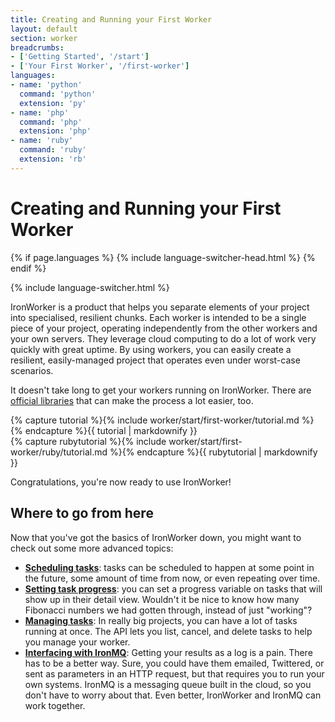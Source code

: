 ```yaml
---
title: Creating and Running your First Worker
layout: default
section: worker
breadcrumbs:
- ['Getting Started', '/start']
- ['Your First Worker', '/first-worker']
languages:
- name: 'python'
  command: 'python'
  extension: 'py'
- name: 'php'
  command: 'php'
  extension: 'php'
- name: 'ruby'
  command: 'ruby'
  extension: 'rb'
---
```

<style type="text/css">
.container .fixed-width {
font-family: monospace;
}
pre {
overflow: auto;
}
</style>

# Creating and Running your First Worker

{% if page.languages %}
{% include language-switcher-head.html %}
{% endif %}

{% include language-switcher.html %}

IronWorker is a product that helps you separate elements of your project into specialised, resilient chunks. Each worker is intended to be a single piece of your project, operating independently from the other workers and your own servers. They leverage cloud computing to do a lot of work very quickly with great uptime. By using workers, you can easily create a resilient, easily-managed project that operates even under worst-case scenarios.

It doesn't take long to get your workers running on IronWorker. There are [official libraries](/code/libraries) that can make the process a lot easier, too.

<div class="{% for language in page.languages %}{% if language.name != "ruby" %}{{ language.name }}{% unless forloop.last %} {% endunless %}{% endif %}{% endfor %}">
{% capture tutorial %}{% include worker/start/first-worker/tutorial.md %}{% endcapture %}{{ tutorial | markdownify }}
</div>

<div class="ruby">
{% capture rubytutorial %}{% include worker/start/first-worker/ruby/tutorial.md %}{% endcapture %}{{ rubytutorial | markdownify }}
</div>

Congratulations, you're now ready to use IronWorker!

## Where to go from here

Now that you've got the basics of IronWorker down, you might want to check out some more advanced topics:

* [**Scheduling tasks**](/worker/start/scheduling-tasks): tasks can be scheduled to happen at some point in the future, some amount of time from now, or even repeating over time.
* [**Setting task progress**](/worker/start/task-progress): you can set a progress variable on tasks that will show up in their detail view. Wouldn't it be nice to know how many Fibonacci numbers we had gotten through, instead of just "working"?
* [**Managing tasks**](/worker/start/managing-tasks): In really big projects, you can have a lot of tasks running at once. The API lets you list, cancel, and delete tasks to help you manage your worker.
* [**Interfacing with IronMQ**](/worker/articles/integrations/ironmq): Getting your results as a log is a pain. There has to be a better way. Sure, you could have them emailed, Twittered, or sent as parameters in an HTTP request, but that requires you to run your own systems. IronMQ is a messaging queue built in the cloud, so you don't have to worry about that. Even better, IronWorker and IronMQ can work together.

